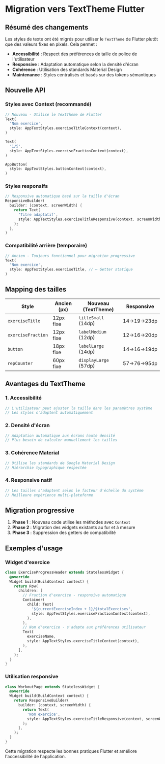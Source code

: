 # Migration vers TextTheme Flutter

## Résumé des changements

Les styles de texte ont été migrés pour utiliser le `TextTheme` de Flutter plutôt que des valeurs fixes en pixels. Cela permet :

- **Accessibilité** : Respect des préférences de taille de police de l'utilisateur
- **Responsive** : Adaptation automatique selon la densité d'écran
- **Cohérence** : Utilisation des standards Material Design
- **Maintenance** : Styles centralisés et basés sur des tokens sémantiques

## Nouvelle API

### Styles avec Context (recommandé)

```dart
// Nouveau - Utilise le TextTheme de Flutter
Text(
  'Nom exercice',
  style: AppTextStyles.exerciseTitleContext(context),
)

Text(
  '1/5',
  style: AppTextStyles.exerciseFractionContext(context),
)

AppButton(
  style: AppTextStyles.buttonContext(context),
)
```

### Styles responsifs

```dart
// Responsive automatique basé sur la taille d'écran
ResponsiveBuilder(
  builder: (context, screenWidth) {
    return Text(
      'Titre adaptatif',
      style: AppTextStyles.exerciseTitleResponsive(context, screenWidth),
    );
  },
)
```

### Compatibilité arrière (temporaire)

```dart
// Ancien - Toujours fonctionnel pour migration progressive
Text(
  'Nom exercice',
  style: AppTextStyles.exerciseTitle, // ← Getter statique
)
```

## Mapping des tailles

| Style | Ancien (px) | Nouveau (TextTheme) | Responsive |
|-------|-------------|---------------------|------------|
| `exerciseTitle` | 12px fixe | `titleSmall` (14dp) | 14→19→23dp |
| `exerciseFraction` | 12px fixe | `labelMedium` (12dp) | 12→16→20dp |
| `button` | 18px fixe | `labelLarge` (14dp) | 14→16→19dp |
| `repCounter` | 60px fixe | `displayLarge` (57dp) | 57→76→95dp |

## Avantages du TextTheme

### 1. Accessibilité
```dart
// L'utilisateur peut ajuster la taille dans les paramètres système
// Les styles s'adaptent automatiquement
```

### 2. Densité d'écran
```dart
// Adaptation automatique aux écrans haute densité
// Plus besoin de calculer manuellement les tailles
```

### 3. Cohérence Material
```dart
// Utilise les standards de Google Material Design
// Hiérarchie typographique respectée
```

### 4. Responsive natif
```dart
// Les tailles s'adaptent selon le facteur d'échelle du système
// Meilleure expérience multi-plateforme
```

## Migration progressive

1. **Phase 1** : Nouveau code utilise les méthodes avec `Context`
2. **Phase 2** : Migration des widgets existants au fur et à mesure
3. **Phase 3** : Suppression des getters de compatibilité

## Exemples d'usage

### Widget d'exercice
```dart
class ExerciseProgressHeader extends StatelessWidget {
  @override
  Widget build(BuildContext context) {
    return Row(
      children: [
        // Fraction d'exercice - responsive automatique
        Container(
          child: Text(
            '${currentExerciseIndex + 1}/$totalExercises',
            style: AppTextStyles.exerciseFractionContext(context),
          ),
        ),
        // Nom d'exercice - s'adapte aux préférences utilisateur
        Text(
          exerciseName,
          style: AppTextStyles.exerciseTitleContext(context),
        ),
      ],
    );
  }
}
```

### Utilisation responsive
```dart
class WorkoutPage extends StatelessWidget {
  @override
  Widget build(BuildContext context) {
    return ResponsiveBuilder(
      builder: (context, screenWidth) {
        return Text(
          'Nom exercice',
          style: AppTextStyles.exerciseTitleResponsive(context, screenWidth),
        );
      },
    );
  }
}
```

Cette migration respecte les bonnes pratiques Flutter et améliore l'accessibilité de l'application.
